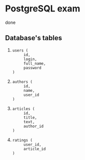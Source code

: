 # PostgreSQL exam
done

## Database's tables
1) ```
   users (
        id,
        login,
        full_name,
        password
   )
   ```
2) ```
   authors (
        id,
        name,
        user_id
   )
   ```
3) ```
   articles (
        id,
        title,
        text,
        author_id
   )
   ```
4) ```
   ratings (
        user_id,
        article_id
   )
   ```
   

